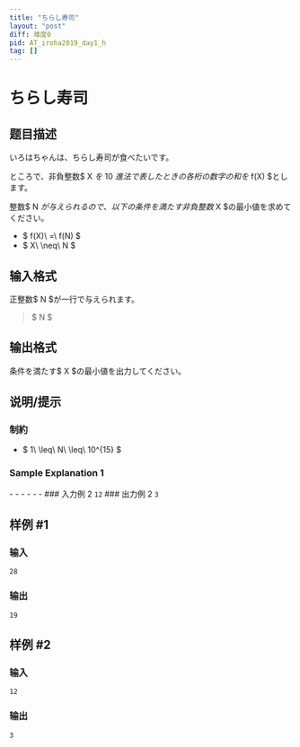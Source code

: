 ```yaml
---
title: "ちらし寿司"
layout: "post"
diff: 难度0
pid: AT_iroha2019_day1_h
tag: []
---
```


# ちらし寿司

## 题目描述

[problemUrl]: https://atcoder.jp/contests/iroha2019-day1/tasks/iroha2019_day1_h

いろはちゃんは、ちらし寿司が食べたいです。

ところで、非負整数$ X $を$ 10 $進法で表したときの各桁の数字の和を$ f(X) $とします。

整数$ N $が与えられるので、以下の条件を満たす非負整数$ X $の最小値を求めてください。

- $ f(X)\ =\ f(N) $
- $ X\ \neq\ N $

## 输入格式

正整数$ N $が一行で与えられます。

> $ N $

## 输出格式

条件を満たす$ X $の最小値を出力してください。

## 说明/提示

### 制約

- $ 1\ \leq\ N\ \leq\ 10^{15} $

### Sample Explanation 1

\- - - - - - ### 入力例 2 ``` 12 ``` ### 出力例 2 ``` 3 ```

## 样例 #1

### 输入

```
28
```

### 输出

```
19
```

## 样例 #2

### 输入

```
12
```

### 输出

```
3
```


